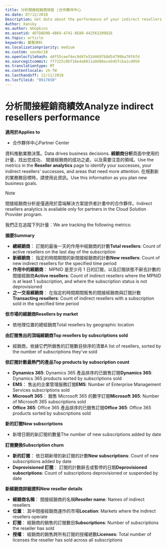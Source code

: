 ```yaml
---
title: 分析間接經銷商效能 |合作夥伴中心
ms.date: 07/12/2018
Description: Get data about the performance of your indirect resellers to identify successes as well as areas that may need more attention.
Author: Xansky
ms.author: mhopkins
ms.assetid: 4D7DAD9D-4B69-4741-8E80-44256320982E
ms.topic: article
keywords: 業務資料
ms.localizationpriority: medium
ms.custom: seodec18
ms.openlocfilehash: ddf55ceef4ec9d47e53d4697b8d54799ba70f6fd
ms.sourcegitcommit: 777225c8bf16e4a8811a9d88aceb45fcba1cd959
ms.translationtype: MT
ms.contentlocale: zh-TW
ms.lasthandoff: 12/11/2018
ms.locfileid: "8917650"
---
```

# <a name="analyze-indirect-resellers-performance"></a><span data-ttu-id="aedaf-103">分析間接經銷商績效</span><span class="sxs-lookup"><span data-stu-id="aedaf-103">Analyze indirect resellers performance</span></span> 

**<span data-ttu-id="aedaf-104">適用於</span><span class="sxs-lookup"><span data-stu-id="aedaf-104">Applies to</span></span>**
- <span data-ttu-id="aedaf-105">合作夥伴中心</span><span class="sxs-lookup"><span data-stu-id="aedaf-105">Partner Center</span></span>

<span data-ttu-id="aedaf-106">資料推動業務決策。</span><span class="sxs-lookup"><span data-stu-id="aedaf-106">Data drives business decisions.</span></span> <span data-ttu-id="aedaf-107">**經銷商分析**頁面中使用的計量，找出您成功、 間接經銷商的成功之處，以及需要注意的領域。</span><span class="sxs-lookup"><span data-stu-id="aedaf-107">Use the metrics in the **Reseller analytics** page to identify your successes, your indirect resellers' successes, and areas that need more attention.</span></span> <span data-ttu-id="aedaf-108">在規劃新的業務務目標時，請使用此資訊。</span><span class="sxs-lookup"><span data-stu-id="aedaf-108">Use this information as you plan new business goals.</span></span>

> [!NOTE]
> <span data-ttu-id="aedaf-109">間接經銷商分析是僅適用於雲端解決方案提供者計畫中的合作夥伴。</span><span class="sxs-lookup"><span data-stu-id="aedaf-109">Indirect resellers analytics is available only for partners in the Cloud Solution Provider program.</span></span>

<span data-ttu-id="aedaf-110">我們正在追蹤下列計量︰</span><span class="sxs-lookup"><span data-stu-id="aedaf-110">We are tracking the following metrics:</span></span>

**<span data-ttu-id="aedaf-111">摘要</span><span class="sxs-lookup"><span data-stu-id="aedaf-111">Summary</span></span>**  
 - <span data-ttu-id="aedaf-112">**總經銷商**： 訂閱的最後一天的作用中經銷商的計數</span><span class="sxs-lookup"><span data-stu-id="aedaf-112">**Total resellers**: Count of active resellers on the last day of the subscription</span></span>  
 - <span data-ttu-id="aedaf-113">**新經銷商**： 指定的時間期間的新間接經銷商的計數</span><span class="sxs-lookup"><span data-stu-id="aedaf-113">**New resellers**: Count of new indirect resellers for the specified time period</span></span>  
 - <span data-ttu-id="aedaf-114">**作用中的經銷商**： MPNID 是至少月 1 日的訂閱，以及訂閱狀態不辭去計數的間接經銷商</span><span class="sxs-lookup"><span data-stu-id="aedaf-114">**Active resellers**: Count of indirect resellers where the MPNID is at least 1 subscription, and where the subscription status is not deprovisioned</span></span>  
 - <span data-ttu-id="aedaf-115">**之一交易經銷商**： 在指定的時間期間販售的間接經銷商與訂閱計數</span><span class="sxs-lookup"><span data-stu-id="aedaf-115">**Transacting resellers**: Count of indirect resellers with a subscription sold in the specified time period</span></span>  

**<span data-ttu-id="aedaf-116">依市場的經銷商</span><span class="sxs-lookup"><span data-stu-id="aedaf-116">Resellers by market</span></span>**  
 - <span data-ttu-id="aedaf-117">依地理位置的總經銷商</span><span class="sxs-lookup"><span data-stu-id="aedaf-117">Total resellers by geographic location</span></span>  

**<span data-ttu-id="aedaf-118">由訂閱售出的頂端經銷商</span><span class="sxs-lookup"><span data-stu-id="aedaf-118">Top resellers by subscriptions sold</span></span>**
 - <span data-ttu-id="aedaf-119">經銷商，依據它們所銷售的訂閱數目排序的清單</span><span class="sxs-lookup"><span data-stu-id="aedaf-119">A list of resellers, sorted by the number of subscriptions they've sold</span></span>  

**<span data-ttu-id="aedaf-120">依訂閱計數最熱門的產品</span><span class="sxs-lookup"><span data-stu-id="aedaf-120">Top products by subscription count</span></span>**  
 - <span data-ttu-id="aedaf-121">**Dynamics 365**: Dynamics 365 產品排序的已銷售訂閱</span><span class="sxs-lookup"><span data-stu-id="aedaf-121">**Dynamics 365**: Dynamics 365 products sorted by subscriptions sold</span></span>  
 - <span data-ttu-id="aedaf-122">**EMS**： 售出的企業管理服務訂閱</span><span class="sxs-lookup"><span data-stu-id="aedaf-122">**EMS**: Number of Enterprise Management Services subscriptions sold</span></span>  
 - <span data-ttu-id="aedaf-123">**Microsoft 365**： 銷售 Microsoft 365 的數字訂閱</span><span class="sxs-lookup"><span data-stu-id="aedaf-123">**Microsoft 365**: Number of Microsoft 365 subscriptions sold</span></span>  
 - <span data-ttu-id="aedaf-124">**Office 365**: Office 365 產品排序的已銷售訂閱</span><span class="sxs-lookup"><span data-stu-id="aedaf-124">**Office 365**: Office 365 products sorted by subscriptions sold</span></span>  

**<span data-ttu-id="aedaf-125">新的訂閱</span><span class="sxs-lookup"><span data-stu-id="aedaf-125">New subscriptions</span></span>**  
 - <span data-ttu-id="aedaf-126">新增日期的新訂閱的數量</span><span class="sxs-lookup"><span data-stu-id="aedaf-126">The number of new subscriptions added by date</span></span>  

**<span data-ttu-id="aedaf-127">訂閱變換</span><span class="sxs-lookup"><span data-stu-id="aedaf-127">Subscription churn</span></span>**  
 - <span data-ttu-id="aedaf-128">**新的訂閱**： 依日期新增的新訂閱的計數</span><span class="sxs-lookup"><span data-stu-id="aedaf-128">**New subscriptions**: Count of new subscriptions added by date</span></span>  
 - <span data-ttu-id="aedaf-129">**Deprovisioned 訂閱**： 訂閱的計數辭去或暫停的日期</span><span class="sxs-lookup"><span data-stu-id="aedaf-129">**Deprovisioned subscriptions**: Count of subscriptions deprovisioned or suspended by date</span></span>  

**<span data-ttu-id="aedaf-130">新經銷商詳細資料</span><span class="sxs-lookup"><span data-stu-id="aedaf-130">New reseller details</span></span>**  
 - <span data-ttu-id="aedaf-131">**經銷商名稱**： 間接經銷商的名稱</span><span class="sxs-lookup"><span data-stu-id="aedaf-131">**Reseller name**: Names of indirect resellers</span></span>  
 - <span data-ttu-id="aedaf-132">**位置**： 其中間接經銷商運作的市場</span><span class="sxs-lookup"><span data-stu-id="aedaf-132">**Location**: Markets where the indirect resellers operate</span></span>  
 - <span data-ttu-id="aedaf-133">**訂閱**： 經銷商的銷售的訂閱數目</span><span class="sxs-lookup"><span data-stu-id="aedaf-133">**Subscriptions**: Number of subscriptions the reseller has sold</span></span>  
 - <span data-ttu-id="aedaf-134">**授權**： 經銷商的銷售跨所有訂閱的授權總數</span><span class="sxs-lookup"><span data-stu-id="aedaf-134">**Licenses**: Total number of licenses the reseller has sold across all subscriptions</span></span>  
  
  
